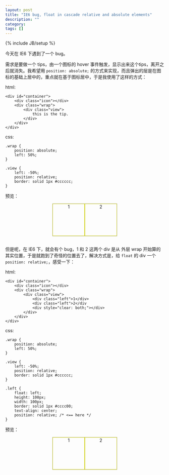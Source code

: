 ```yaml
---
layout: post
title: "IE6 bug, float in cascade relative and absolute elements"
description: ""
category: 
tags: []
---
```

{% include JB/setup %}

今天在 IE6 下遇到了一个 bug。

需求是要做一个 tips，由一个图标的 hover 事件触发，显示出来这个tips，离开之后就消失。我希望用 `position: absolute;` 的方式来实现，而且弹出的层是在图标的基础上居中的，重点就在基于图标居中，于是我使用了这样的方式：

html:

    <div id="container">
		<div class="icon"></div>
		<div class="wrap">
			<div class="view">
		        this is the tip.
			</div>
		</div>
	</div>
	
css:

    .wrap {
    	position: absolute;
    	left: 50%;
    }
    
    .view {
    	left: -50%;
    	position: relative;
    	border: solid 1px #cccccc;
    }
    
预览：

<div id="container">
    <style type="text/css">
    #container {
        height: 120px;
    }
    .wrap {
    	position: absolute;
    	left: 50%;
    }
    
    .view {
    	left: -50%;
    	position: relative;
    	border: solid 1px #cccccc;
    	padding: 5px 10px;
    }
    </style>
	<div class="icon"></div>
	<div class="wrap">
		<div class="view">
	        this is the tip.
		</div>
	</div>
</div>

之后又在 tips 中加入了两个 `float:left` 的 div，见下面

html: 

    <div id="container">
		<div class="icon"></div>
		<div class="wrap">
			<div class="view">
				<div class="left">1</div>
				<div class="left">2</div
				<div style="clear: both;"></div>
			</div>
		</div>
	</div>
	
css:

    .wrap {
    	position: absolute;
    	left: 50%;
    }
    
    .view {
    	left: -50%;
    	position: relative;
    	border: solid 1px #cccccc;
    }
    
    .left {
    	float: left;
    	height: 100px;
    	width: 100px;
    	border: solid 1px #cccc00;
    	text-align: center;
    }
    
预览：

<div id="container">
    <style type="text/css">
    .left {
    	float: left;
    	height: 100px;
    	width: 100px;
    	border: solid 1px #cccc00;
    	text-align: center;
    }
    </style>
	<div class="icon"></div>
	<div class="wrap">
		<div class="view">
			<div class="left">1</div>
			<div class="left">2</div>
			<div style="clear: both;"></div>
		</div>
	</div>
</div>

但是呢，在 IE6 下，就会有个 bug，1 和 2 这两个 div 是从 外层 wrap 开始算的其实位置，于是就跑到了奇怪的位置去了，解决方式是，给 `float` 的 div 一个 `position: relative;`，感受一下：

html: 

    <div id="container">
		<div class="icon"></div>
		<div class="wrap">
			<div class="view">
				<div class="left">1</div>
				<div class="left">2</div
				<div style="clear: both;"></div>
			</div>
		</div>
	</div>
	
css:

    .wrap {
    	position: absolute;
    	left: 50%;
    }
    
    .view {
    	left: -50%;
    	position: relative;
    	border: solid 1px #cccccc;
    }
    
    .left {
    	float: left;
    	height: 100px;
    	width: 100px;
    	border: solid 1px #cccc00;
    	text-align: center;
        position: relative; /* <== here */
    }
    
预览：

<div id="container">
    <style type="text/css">
    .left {
    	float: left;
    	height: 100px;
    	width: 100px;
    	border: solid 1px #cccc00;
    	text-align: center;
    }
    </style>
	<div class="icon"></div>
	<div class="wrap">
		<div class="view">
			<div class="left">1</div>
			<div class="left">2</div>
			<div style="clear: both;"></div>
		</div>
	</div>
</div>